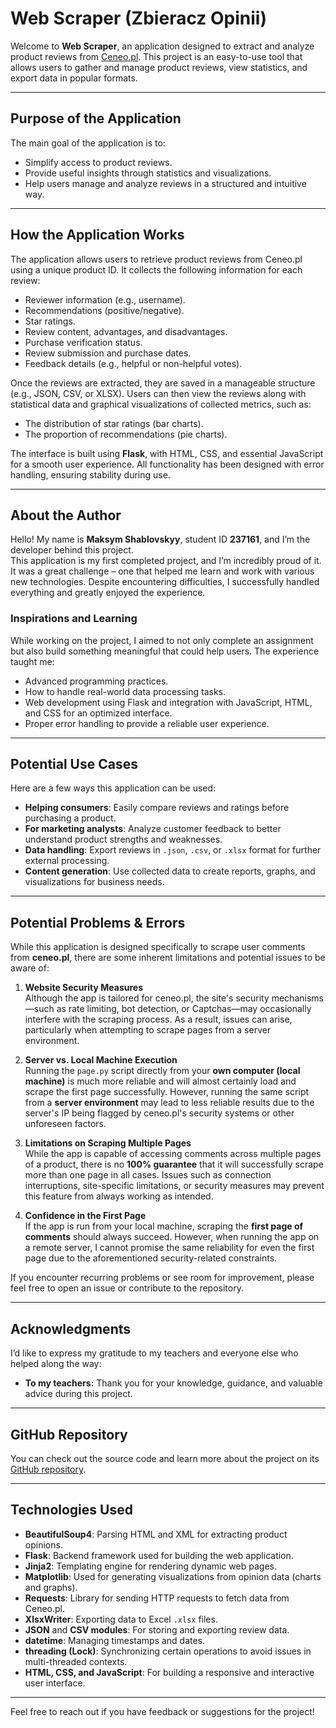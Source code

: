 # Web Scraper (Zbieracz Opinii)

Welcome to **Web Scraper**, an application designed to extract and analyze product reviews from [Ceneo.pl](https://www.ceneo.pl/). This project is an easy-to-use tool that allows users to gather and manage product reviews, view statistics, and export data in popular formats.

---

## **Purpose of the Application**

The main goal of the application is to:
- Simplify access to product reviews.
- Provide useful insights through statistics and visualizations.
- Help users manage and analyze reviews in a structured and intuitive way.

---

## **How the Application Works**

The application allows users to retrieve product reviews from Ceneo.pl using a unique product ID. It collects the following information for each review:
- Reviewer information (e.g., username).
- Recommendations (positive/negative).
- Star ratings.
- Review content, advantages, and disadvantages.
- Purchase verification status.
- Review submission and purchase dates.
- Feedback details (e.g., helpful or non-helpful votes).

Once the reviews are extracted, they are saved in a manageable structure (e.g., JSON, CSV, or XLSX). Users can then view the reviews along with statistical data and graphical visualizations of collected metrics, such as:
- The distribution of star ratings (bar charts).
- The proportion of recommendations (pie charts).

The interface is built using **Flask**, with HTML, CSS, and essential JavaScript for a smooth user experience. All functionality has been designed with error handling, ensuring stability during use.

---

## **About the Author**

Hello! My name is **Maksym Shablovskyy**, student ID **237161**, and I’m the developer behind this project.  
This application is my first completed project, and I’m incredibly proud of it. It was a great challenge – one that helped me learn and work with various new technologies. Despite encountering difficulties, I successfully handled everything and greatly enjoyed the experience.

### **Inspirations and Learning**
While working on the project, I aimed to not only complete an assignment but also build something meaningful that could help users. The experience taught me:
- Advanced programming practices.
- How to handle real-world data processing tasks.
- Web development using Flask and integration with JavaScript, HTML, and CSS for an optimized interface.
- Proper error handling to provide a reliable user experience.

---

## **Potential Use Cases**

Here are a few ways this application can be used:  
- **Helping consumers**: Easily compare reviews and ratings before purchasing a product.  
- **For marketing analysts**: Analyze customer feedback to better understand product strengths and weaknesses.  
- **Data handling**: Export reviews in `.json`, `.csv`, or `.xlsx` format for further external processing.  
- **Content generation**: Use collected data to create reports, graphs, and visualizations for business needs.  

---

## **Potential Problems & Errors**

While this application is designed specifically to scrape user comments from **ceneo.pl**, there are some inherent limitations and potential issues to be aware of:

1. **Website Security Measures**  
   Although the app is tailored for ceneo.pl, the site's security mechanisms—such as rate limiting, bot detection, or Captchas—may occasionally interfere with the scraping process. As a result, issues can arise, particularly when attempting to scrape pages from a server environment.

2. **Server vs. Local Machine Execution**  
   Running the `page.py` script directly from your **own computer (local machine)** is much more reliable and will almost certainly load and scrape the first page successfully. However, running the same script from a **server environment** may lead to less reliable results due to the server's IP being flagged by ceneo.pl's security systems or other unforeseen factors.

3. **Limitations on Scraping Multiple Pages**  
   While the app is capable of accessing comments across multiple pages of a product, there is no **100% guarantee** that it will successfully scrape more than one page in all cases. Issues such as connection interruptions, site-specific limitations, or security measures may prevent this feature from always working as intended.

4. **Confidence in the First Page**  
   If the app is run from your local machine, scraping the **first page of comments** should always succeed. However, when running the app on a remote server, I cannot promise the same reliability for even the first page due to the aforementioned security-related constraints.

If you encounter recurring problems or see room for improvement, please feel free to open an issue or contribute to the repository.

---

## **Acknowledgments**

I’d like to express my gratitude to my teachers and everyone else who helped along the way:
- **To my teachers:** Thank you for your knowledge, guidance, and valuable advice during this project.  

---

## **GitHub Repository**

You can check out the source code and learn more about the project on its [GitHub repository](https://github.com/mshablovskyy/WebScraping).  

---

## **Technologies Used**

- **BeautifulSoup4**: Parsing HTML and XML for extracting product opinions.  
- **Flask**: Backend framework used for building the web application.  
- **Jinja2**: Templating engine for rendering dynamic web pages.  
- **Matplotlib**: Used for generating visualizations from opinion data (charts and graphs).  
- **Requests**: Library for sending HTTP requests to fetch data from Ceneo.pl.  
- **XlsxWriter**: Exporting data to Excel `.xlsx` files.  
- **JSON** and **CSV modules**: For storing and exporting review data.  
- **datetime**: Managing timestamps and dates.  
- **threading (Lock)**: Synchronizing certain operations to avoid issues in multi-threaded contexts.  
- **HTML, CSS, and JavaScript**: For building a responsive and interactive user interface.

---

Feel free to reach out if you have feedback or suggestions for the project!